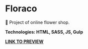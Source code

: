 # Floraco 

:tulip: Project of online flower shop.

**Technologies: HTML, SASS, JS, Gulp**

<a href="https://karminkarmen.github.io/floraco/">**LINK TO PREVIEW**</a>
